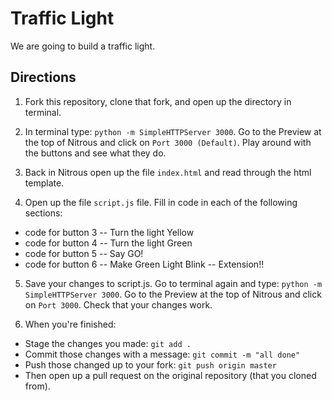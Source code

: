 

# Traffic Light

We are going to build a traffic light.

## Directions

1. Fork this repository, clone that fork, and open up the directory in terminal.

2. In terminal type: `python -m SimpleHTTPServer 3000`. Go to the Preview at the top of Nitrous and click on `Port 3000 (Default)`. Play around with the buttons and see what they do.

3. Back in Nitrous open up the file `index.html` and read through the html template. 

4. Open up the file `script.js` file. Fill in code in each of the following sections:
  - code for button 3 -- Turn the light Yellow 
  - code for button 4 -- Turn the light Green
  - code for button 5 -- Say GO!
  - code for button 6 -- Make Green Light Blink -- Extension!!

5. Save your changes to script.js. Go to terminal again and type: `python -m SimpleHTTPServer 3000`. Go to the Preview at the top of Nitrous and click on `Port 3000`. Check that your changes work.

6. When you're finished:
  - Stage the changes you made: `git add .`
  - Commit those changes with a message: `git commit -m "all done"`
  - Push those changed up to your fork: `git push origin master`
  - Then open up a pull request on the original repository (that you cloned from).